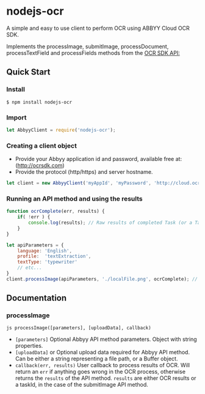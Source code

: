 # nodejs-ocr

A simple and easy to use client to perform OCR using ABBYY Cloud OCR SDK.

Implements the processImage, submitImage, processDocument, processTextField and processFields methods from the [OCR SDK API:](http://ocrsdk.com/documentation/apireference/) 

## Quick Start
### Install
`$ npm install nodejs-ocr`
### Import
```js
let AbbyyClient = require('nodejs-ocr');
```
### Creating a client object
- Provide your Abbyy application id and password, available free at: (http://ocrsdk.com)
- Provide the protocol (http/https) and server hostname.
```js
let client = new AbbyyClient('myAppId', 'myPassword', 'http://cloud.ocrsdk.com'); // Use https here if you'd like
```
### Running an API method and using the results
```js
function ocrComplete(err, results) {
    if( !err ) {
        console.log(results); // Raw results of completed Task (or a TaskId for submitImage calls)
    }
}

let apiParameters = {
    language: 'English',
    profile:  'textExtraction',
    textType: 'typewriter'
    // etc...
}
client.processImage(apiParameters, './localFile.png', ocrComplete); // Buffers can also be passed
```

## Documentation
### processImage
`js processImage([parameters], [uploadData], callback)`
- `[parameters]` <Object> Optional Abbyy API method parameters. Object with string properties.
- `[uploadData]` <string> or <Buffer> Optional upload data required for Abbyy API method. Can be either a string representing a file path, or a Buffer object. 
- `callback(err, results)` <Function> User callback to process results of OCR. Will return an `err` if anything goes wrong in the OCR process, otherwise returns the `results` of the API method. `results` are either OCR results or a taskId, in the case of the submitImage API method.




        
      
